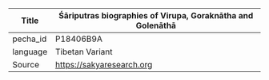 |Title | Śāriputras biographies of Virupa, Goraknātha and Golenāthā 
| --- | --- 
|pecha_id | P18406B9A
|language | Tibetan Variant
|Source | https://sakyaresearch.org